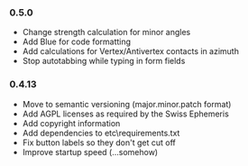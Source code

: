 ### 0.5.0
- Change strength calculation for minor angles
- Add Blue for code formatting
- Add calculations for Vertex/Antivertex contacts in azimuth
- Stop autotabbing while typing in form fields

### 0.4.13
- Move to semantic versioning (major.minor.patch format)
- Add AGPL licenses as required by the Swiss Ephemeris
- Add copyright information
- Add dependencies to etc\requirements.txt
- Fix button labels so they don't get cut off
- Improve startup speed (...somehow)